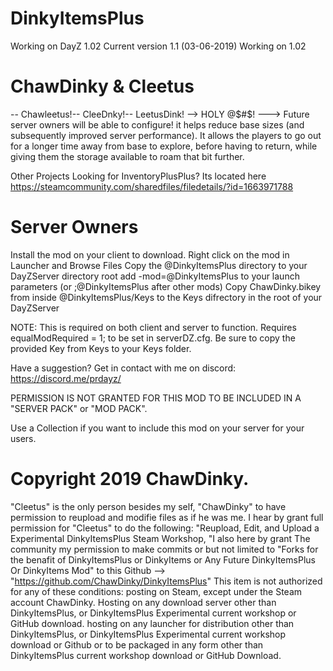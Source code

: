 # DinkyItemsPlus
Working on DayZ 1.02
Current version 1.1 (03-06-2019) Working on 1.02

# ChawDinky & Cleetus
-- Chawleetus!-- CleeDnky!-- LeetusDink! --> HOLY @$#$! ---> Future server owners will be able to configure!
it helps reduce base sizes (and subsequently improved server performance). It allows the players to go out for a longer time away from base to explore, before having to return, while giving them the storage available to roam that bit further.

Other Projects
 Looking for InventoryPlusPlus? Its located here
 https://steamcommunity.com/sharedfiles/filedetails/?id=1663971788

# Server Owners
Install the mod on your client to download.
Right click on the mod in Launcher and Browse Files
Copy the @DinkyItemsPlus directory to your DayZServer directory root
add -mod=@DinkyItemsPlus to your launch parameters (or ;@DinkyItemsPlus after other mods)
Copy ChawDinky.bikey from inside @DinkyItemsPlus/Keys to the Keys difrectory in the root of your DayZServer

NOTE: This is required on both client and server to function. Requires equalModRequired = 1; to be set in serverDZ.cfg.
Be sure to copy the provided Key from Keys to your Keys folder.

Have a suggestion? Get in contact with me on discord: https://discord.me/prdayz/

PERMISSION IS NOT GRANTED FOR THIS MOD TO BE INCLUDED IN A "SERVER PACK" or "MOD PACK".

Use a Collection if you want to include this mod on your server for your users.

# Copyright 2019 ChawDinky.
"Cleetus" is the only person besides my self, "ChawDinky" to have permission to reupload 
and modifie files as if he was me. I hear by grant full permission for "Cleetus" to do the 
following: "Reupload, Edit, and Upload a Experimental DinkyItemsPlus Steam Workshop, "I also here by grant
The community my permission to make commits or but not limited to "Forks for the benafit of DinkyItemsPlus or 
DinkyItems or Any Future DinkyItemsPlus Or DinkyItems Mod" to this Github --> "https://github.com/ChawDinky/DinkyItemsPlus"
This item is not authorized for any of these conditions: posting on Steam, except under the 
Steam account ChawDinky. Hosting on any download server other than DinkyItemsPlus, or DinkyItemsPlus Experimental current 
workshop or GitHub download. hosting on any launcher for distribution other than DinkyItemsPlus, or DinkyItemsPlus Experimental 
current workshop download or Github or to be packaged in any form other than DinkyItemsPlus current workshop download or GitHub Download.
